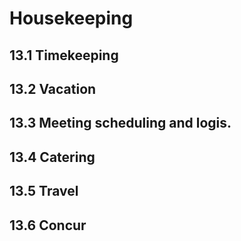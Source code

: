 # Housekeeping

## 13.1 Timekeeping

## 13.2 Vacation

## 13.3 Meeting scheduling and logis.

## 13.4 Catering

## 13.5 Travel

## 13.6 Concur
